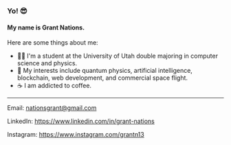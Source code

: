 ### Yo! 😎

#### My name is Grant Nations.

Here are some things about me:

- 👨‍🎓 I'm a student at the University of Utah double majoring in computer science and physics.
- 🚀 My interests include quantum physics, artificial intelligence, blockchain, web development, and commercial space flight.
- ☕ I am addicted to coffee.


---


Email: <nationsgrant@gmail.com>

LinkedIn: https://www.linkedin.com/in/grant-nations

Instagram: https://www.instagram.com/grantn13
